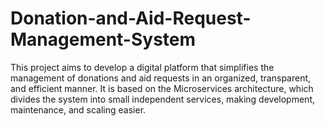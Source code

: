 # Donation-and-Aid-Request-Management-System
This project aims to develop a digital platform that simplifies the management of donations and aid requests in an organized, transparent, and efficient manner. It is based on the Microservices architecture, which divides the system into small independent services, making development, maintenance, and scaling easier.
